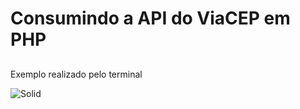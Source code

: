 # Consumindo a API do ViaCEP em PHP
##
Exemplo realizado pelo terminal

![Solid](https://raw.githubusercontent.com/thiagoparaguai/consumindo-api-viacep-php/main/cep.PNG)